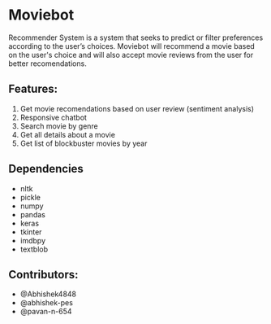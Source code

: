 # Moviebot
Recommender System is a system that seeks to predict or filter preferences according to the user’s choices.
Moviebot will recommend a movie based on the user's choice and will also accept movie reviews from the user for better recomendations.

## Features:
1. Get movie recomendations based on user review (sentiment analysis)
2. Responsive chatbot
3. Search movie by genre
4. Get all details about a movie
5. Get list of blockbuster movies by year


## Dependencies
- nltk
- pickle
- numpy
- pandas
- keras
- tkinter
- imdbpy
- textblob

## Contributors:
- @Abhishek4848
- @abhishek-pes
- @pavan-n-654
